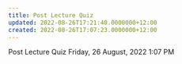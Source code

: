 ```yaml
---
title: Post Lecture Quiz
updated: 2022-08-26T17:21:40.0000000+12:00
created: 2022-08-26T17:07:23.0000000+12:00
---
```


Post Lecture Quiz
Friday, 26 August, 2022
1:07 PM

